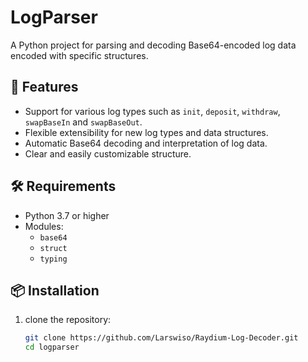 # LogParser

A Python project for parsing and decoding Base64-encoded log data encoded with specific structures.

## 🚀 Features

- Support for various log types such as `init`, `deposit`, `withdraw`, `swapBaseIn` and `swapBaseOut`.
- Flexible extensibility for new log types and data structures.
- Automatic Base64 decoding and interpretation of log data.
- Clear and easily customizable structure.

## 🛠️ Requirements

- Python 3.7 or higher
- Modules:
  - `base64`
  - `struct`
  - `typing`

## 📦 Installation

1. clone the repository:
   ```bash
   git clone https://github.com/Larswiso/Raydium-Log-Decoder.git
   cd logparser

